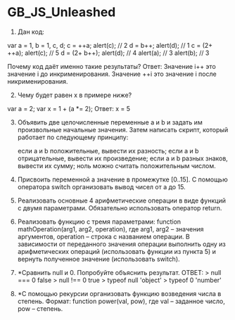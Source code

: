 # GB_JS_Unleashed
1. Дан код:

var a = 1, b = 1, c, d;
c = ++a; alert(c);           // 2
d = b++; alert(d);           // 1
c = (2+ ++a); alert(c);      // 5
d = (2+ b++); alert(d);      // 4
alert(a);                    // 3
alert(b);                    // 3

Почему код даёт именно такие результаты?
Ответ:
    Значение i++ это значение i до инкрименирования. Значение ++i это значение i после никрименирования.

2. Чему будет равен x в примере ниже?

var a = 2;
var x = 1 + (a *= 2);
Ответ:
    x = 5

3. Объявить две целочисленные переменные a и b и задать им произвольные начальные значения. Затем написать скрипт, который работает по следующему принципу:

    если a и b положительные, вывести их разность;
    если а и b отрицательные, вывести их произведение;
    если а и b разных знаков, вывести их сумму; ноль можно считать положительным числом.

4. Присвоить переменной а значение в промежутке [0..15]. С помощью оператора switch организовать вывод чисел от a до 15.
5. Реализовать основные 4 арифметические операции в виде функций с двумя параметрами. Обязательно использовать оператор return.
6. Реализовать функцию с тремя параметрами: function mathOperation(arg1, arg2, operation), где arg1, arg2 – значения аргументов, operation – строка с названием операции. В зависимости от переданного значения операции выполнить одну из арифметических операций (использовать функции из пункта 5) и вернуть полученное значение (использовать switch).
7. *Сравнить null и 0. Попробуйте объяснить результат.
    OTBET:
        > null === 0
        false
        > null !== 0
        true
        > typeof null
        'object'
        > typeof 0
        'number'

8. *С помощью рекурсии организовать функцию возведения числа в степень. Формат: function power(val, pow), где val – заданное число, pow – степень.
